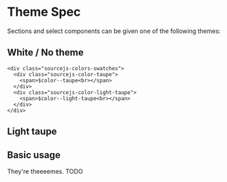 ﻿# Theme Spec

Sections and select components can be given one of the following themes:

## White / No theme

```example
<div class="sourcejs-colors-swatches">
  <div class="sourcejs-color-taupe">
    <span>$color--taupe<br></span>
  </div>
  <div class="sourcejs-color-light-taupe">
    <span>$color--light-taupe<br></span>
  </div>
</div>
```

## Light taupe


## Basic usage
They're theeeemes. TODO

